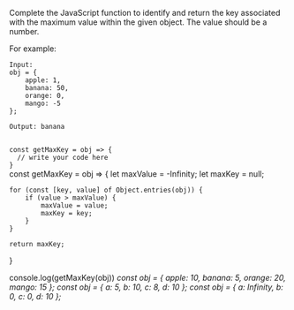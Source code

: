 Complete the JavaScript function to identify and return the key associated with the maximum value within the given object. The value should be a number.

For example:

```text
Input:
obj = {
    apple: 1,
    banana: 50,
    orange: 0,
    mango: -5
};

Output: banana
```

<codeblock language="javascript" type="exercise" testMode="multipleInput">
<code>
const getMaxKey = obj => {
  // write your code here
}
</code>

<solution>
const getMaxKey = obj => {
    let maxValue = -Infinity;
    let maxKey = null;

    for (const [key, value] of Object.entries(obj)) {
        if (value > maxValue) {
            maxValue = value;
            maxKey = key;
        }
    }

    return maxKey;

}

</solution>

<testcases>
<caller>
console.log(getMaxKey(obj))
</caller>
<testcase>
<i>
const obj = {
    apple: 10,
    banana: 5,
    orange: 20,
    mango: 15
};
</i>
</testcase>
<testcase>
<i>
const obj = {
    a: 5,
    b: 10,
    c: 8,
    d: 10
};
</i>
</testcase>
<testcase>
<i>
const obj = {
    a: Infinity,
    b: 0,
    c: 0,
    d: 10
};
</i>
</testcase>
</testcases>
</codeblock>
